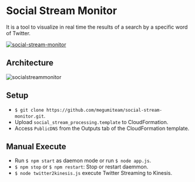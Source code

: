 # Social Stream Monitor
It is a tool to visualize in real time the results of a search by a specific word of Twitter.

[![social-stream-monitor](https://i.ytimg.com/vi/G8KbrmuIE4o/hqdefault.jpg)](https://www.youtube.com/watch?v=G8KbrmuIE4o)

## Architecture
<img src="https://raw.githubusercontent.com/megumiteam/social-stream-monitor/master/socialstreammonitor.png" title="socialstreammonitor"/>


## Setup
- `$ git clone https://github.com/megumiteam/social-stream-monitor.git`.
- Upload `social_stream_processing.template` to CloudFormation.
- Access `PublicDNS` from the Outputs tab of the CloudFormation template.

## Manual Execute
- Run `$ npm start` as daemon mode or run `$ node app.js`.
- `$ npm stop` or `$ npm restart`: Stop or restart daemmon.
- `$ node twitter2kinesis.js` execute Twitter Streaming to Kinesis.
